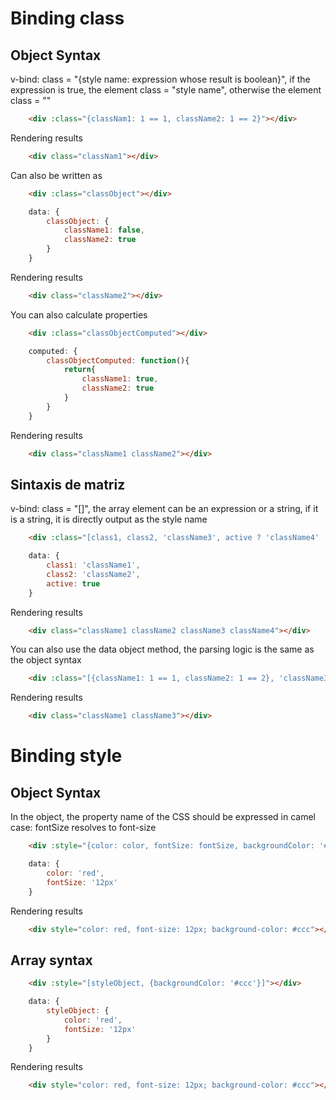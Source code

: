 # Binding class
## Object Syntax
v-bind: class = "{style name: expression whose result is boolean}", if the expression is true, the element class = "style name", otherwise the element class = ""
``` html
    <div :class="{classNam1: 1 == 1, className2: 1 == 2}"></div>
```
Rendering results
``` html
    <div class="classNam1"></div>
```

Can also be written as
``` html
    <div :class="classObject"></div>
```
``` javascript
    data: {
        classObject: {
            className1: false,
            className2: true
        }
    }
```
Rendering results
``` html
    <div class="className2"></div>
```

You can also calculate properties
``` html
    <div :class="classObjectComputed"></div>
```
``` javascript
    computed: {
        classObjectComputed: function(){
            return{
                className1: true,
                className2: true
            }
        }
    }
```
Rendering results
``` html
    <div class="className1 className2"></div>
```

## Sintaxis de matriz
v-bind: class = "[]", the array element can be an expression or a string, if it is a string, it is directly output as the style name
``` html
    <div :class="[class1, class2, 'className3', active ? 'className4' : '']"></div>
```
``` javascript
    data: {
        class1: 'className1',
        class2: 'className2',
        active: true
    }
```
Rendering results
``` html
    <div class="className1 className2 className3 className4"></div>
```

You can also use the data object method, the parsing logic is the same as the object syntax
``` html
    <div :class="[{className1: 1 == 1, className2: 1 == 2}, 'className3' ]"></div>
```
Rendering results
``` html
    <div class="className1 className3"></div>
```

# Binding style
## Object Syntax
In the object, the property name of the CSS should be expressed in camel case: fontSize resolves to font-size
``` html
    <div :style="{color: color, fontSize: fontSize, backgroundColor: '#ccc'}"></div>
```
``` javascript
    data: {
        color: 'red',
        fontSize: '12px'
    }
```
Rendering results
``` html
    <div style="color: red, font-size: 12px; background-color: #ccc"></div>
```
## Array syntax
``` html
    <div :style="[styleObject, {backgroundColor: '#ccc'}]"></div>
```
``` javascript
    data: {
        styleObject: {
            color: 'red',
            fontSize: '12px'
        }
    }
```
Rendering results
``` html
    <div style="color: red, font-size: 12px; background-color: #ccc"></div>
```